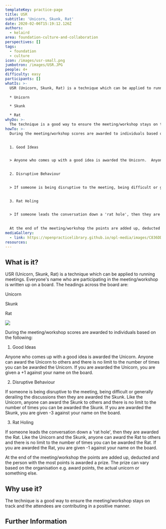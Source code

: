 ```yaml
---
templateKey: practice-page
title: USR
subtitle: 'Unicorn, Skunk, Rat'
date: 2020-02-06T15:19:12.126Z
authors:
  - kelaird
area: foundation-culture-and-collaboration
perspectives: []
tags:
  - foundation
  - culture
icon: /images/usr-small.png
jumbotron: /images/USR.JPG
people: 4+
difficulty: easy
participants: []
whatIs: >-
  USR (Unicorn, Skunk, Rat) is a technique which can be applied to running meetings.  Everyone's name who are participating in the meeting/workshop is written up on a board.  The headings across the board are:
  
  * Unicorn

  * Skunk

  * Rat
whyDo: >-
  The technique is a good way to ensure the meeting/workshop stays on track and the attendees are contributing in a positive manner.
howTo: >-
  During the meeting/workshop scores are awarded to individuals based on the following:
  

  1. Good Ideas


  > Anyone who comes up with a good idea is awarded the Unicorn.  Anyone can award the Unicorn to others and there is no limit to the number of times you can be awarded the Unicorn.  If you are awarded the Unicorn, you are given a +1 against your name on the board.
  

  2. Disruptive Behaviour
  

  > If someone is being disruptive to the meeting, being difficult or generally derailing the discussions then they are awarded the Skunk.  Like the Unicorn, anyone can award the Skunk to others and there is no limit to the number of times you can be awarded the Skunk.  If you are awarded the Skunk, you are given -3 against your name on the board.
  

  3. Rat Holing
  

  > If someone leads the conversation down a 'rat hole', then they are awarded the Rat.  Like the Unicorn and the Skunk, anyone can award the Rat to others and there is no limit to the number of times you can be awarded the Rat.  If you are awarded the Rat, you are given -1 against your name on the board.
  
  
  At the end of the meeting/workshop the points are added up, deducted and the person with the most points is awarded a prize.  The prize can vary based on the organisation e.g. award points, the actual unicorn or something else.
mediaGallery:
  - link: https://openpracticelibrary.github.io/opl-media/images/C836DD76-8A98-4C60-ABB9-7B22A1236BFD_1_105_c.jpeg
resources:
---
```

## What is it?

USR (Unicorn, Skunk, Rat) is a technique which can be applied to running meetings.  Everyone's name who are participating in the meeting/workshop is written up on a board.  The headings across the board are:

Unicorn

Skunk

Rat

![](/images/C836DD76-8A98-4C60-ABB9-7B22A1236BFD_1_105_c.jpeg)

During the meeting/workshop scores are awarded to individuals based on the following:

1. Good Ideas

Anyone who comes up with a good idea is awarded the Unicorn.  Anyone can award the Unicorn to others and there is no limit to the number of times you can be awarded the Unicorn.  If you are awarded the Unicorn, you are given a +1 against your name on the board.

2. Disruptive Behaviour

If someone is being disruptive to the meeting, being difficult or generally derailing the discussions then they are awarded the Skunk.  Like the Unicorn, anyone can award the Skunk to others and there is no limit to the number of times you can be awarded the Skunk.  If you are awarded the Skunk, you are given -3 against your name on the board.

3. Rat Holing

If someone leads the conversation down a 'rat hole', then they are awarded the Rat.  Like the Unicorn and the Skunk, anyone can award the Rat to others and there is no limit to the number of times you can be awarded the Rat.  If you are awarded the Rat, you are given -1 against your name on the board.

At the end of the meeting/workshop the points are added up, deducted and the person with the most points is awarded a prize.  The prize can vary based on the organisation e.g. award points, the actual unicorn or something else.

## Why use it?

The technique is a good way to ensure the meeting/workshop stays on track and the attendees are contributing in a positive manner.

## Further Information
